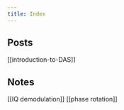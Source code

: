 ```yaml
---
title: Index
---
```

## Posts
[[introduction-to-DAS]]

## Notes
[[IQ demodulation]]
[[phase rotation]]